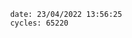 

                date: 23/04/2022 13:56:25
                cycles: 65220

                         